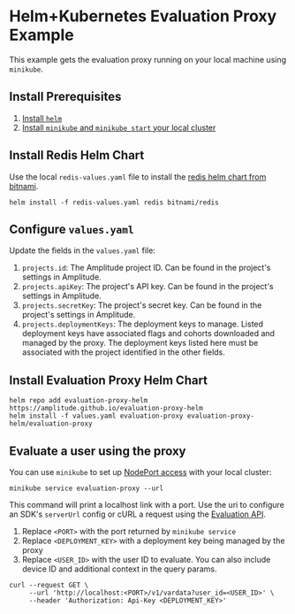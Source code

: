 # Helm+Kubernetes Evaluation Proxy Example

This example gets the evaluation proxy running on your local machine using `minikube`.

## Install Prerequisites

1. [Install `helm`](https://helm.sh/docs/intro/install/)
2. [Install `minikube` and `minikube start` your local cluster](https://minikube.sigs.k8s.io/docs/start/)

## Install Redis Helm Chart

Use the local `redis-values.yaml` file to install the [redis helm chart from bitnami](https://github.com/bitnami/charts/tree/main/bitnami/redis/).

```
helm install -f redis-values.yaml redis bitnami/redis
```

## Configure `values.yaml`

Update the fields in the `values.yaml` file:
1. `projects.id`: The Amplitude project ID. Can be found in the project's settings in Amplitude.
2. `projects.apiKey`: The project's API key. Can be found in the project's settings in Amplitude.
3. `projects.secretKey`: The project's secret key. Can be found in the project's settings in Amplitude.
4. `projects.deploymentKeys`: The deployment keys to manage. Listed deployment keys have associated flags and cohorts downloaded and managed by the proxy. The deployment keys listed here must be associated with the project identified in the other fields.

## Install Evaluation Proxy Helm Chart

```
helm repo add evaluation-proxy-helm https://amplitude.github.io/evaluation-proxy-helm
helm install -f values.yaml evaluation-proxy evaluation-proxy-helm/evaluation-proxy
```

## Evaluate a user using the proxy

You can use `minikube` to set up [NodePort access](https://minikube.sigs.k8s.io/docs/handbook/accessing/#nodeport-access) with your local cluster:

```
minikube service evaluation-proxy --url
```

This command will print a localhost link with a port. Use the uri to configure an SDK's `serverUrl` config or cURL a request using the [Evaluation API](https://docs.developers.amplitude.com/experiment/apis/evaluation-api/).

1. Replace `<PORT>` with the port returned by `minikube service` 
2. Replace `<DEPLOYMENT_KEY>` with a deployment key being managed by the proxy
3. Replace `<USER_ID>` with the user ID to evaluate. You can also include device ID and additional context in the query params.

```
curl --request GET \
     --url 'http://localhost:<PORT>/v1/vardata?user_id=<USER_ID>' \
     --header 'Authorization: Api-Key <DEPLOYMENT_KEY>'
```

